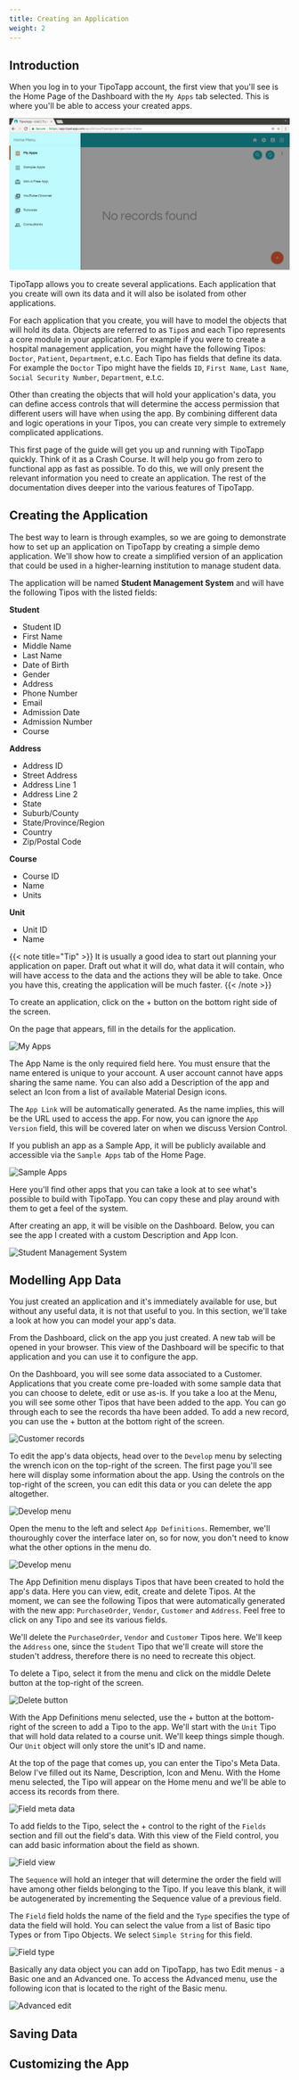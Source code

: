 ```yaml
---
title: Creating an Application
weight: 2
---
```


## Introduction
When you log in to your TipoTapp account, the first view that you'll see is the Home Page of the Dashboard with the `My Apps` tab selected. This is where you'll be able to access your created apps.

![My Apps](../../../assets/images/creating_an_application/creating_an_application_01.png)

TipoTapp allows you to create several applications. Each application that you create will own its data and it will also be isolated from other applications.

For each application that you create, you will have to model the objects that will hold its data. Objects are referred to as `Tipo`s and each Tipo represents a core module in your application. For example if you were to create a hospital management application, you might have the following Tipos: `Doctor`, `Patient`, `Department`, e.t.c. Each Tipo has fields that define its data. For example the `Doctor` Tipo might have the fields `ID`, `First Name`, `Last Name`, `Social Security Number`, `Department`, e.t.c.

Other than creating the objects that will hold your application's data, you can define access controls that will determine the access permission that different users will have when using the app. By combining different data and logic operations in your Tipos, you can create very simple to extremely complicated applications.

This first page of the guide will get you up and running with TipoTapp quickly. Think of it as a Crash Course. It will help you go from zero to functional app as fast as possible. To do this, we will only present the relevant information you need to create an application. The rest of the documentation dives deeper into the various features of TipoTapp.

## Creating the Application
The best way to learn is through examples, so we are going to demonstrate how to set up an application on TipoTapp by creating a simple demo application. We'll show how to create a simplified version of an application that could be used in a higher-learning institution to manage student data.

The application will be named **Student Management System** and will have the following Tipos with the listed fields:

**Student**

 - Student ID
 - First Name
 - Middle Name
 - Last Name
 - Date of Birth
 - Gender
 - Address
 - Phone Number
 - Email
 - Admission Date
 - Admission Number
 - Course
 
**Address**

 - Address ID
 - Street Address
 - Address Line 1
 - Address Line 2
 - State
 - Suburb/County
 - State/Province/Region
 - Country
 - Zip/Postal Code
 
**Course**

 - Course ID
 - Name
 - Units
 
**Unit**

 - Unit ID
 - Name

{{< note title="Tip" >}}
It is usually a good idea to start out planning your application on paper. Draft out what it will do, what data it will contain, who will have access to the data and the actions they will be able to take. Once you have this, creating the application will be much faster.
{{< /note >}}

To create an application, click on the + button on the bottom right side of the screen.

On the page that appears, fill in the details for the application.

![My Apps](/images/creating_an_application_02.png)

The App Name is the only required field here. You must ensure that the name entered is unique to your account. A user account cannot have apps sharing the same name. You can also add a Description of the app and select an Icon from a list of available Material Design icons.

The `App Link` will be automatically generated. As the name implies, this will be the URL used to access the app. For now, you can ignore the `App Version` field, this will be covered later on when we discuss Version Control.

If you publish an app as a Sample App, it will be publicly available and accessible via the `Sample Apps` tab of the Home Page.

![Sample Apps](/images/creating_an_application_03.png)

Here you'll find other apps that you can take a look at to see what's possible to build with TipoTapp. You can copy these and play around with them to get a feel of the system.

After creating an app, it will be visible on the Dashboard. Below, you can see the app I created with a custom Description and App Icon.

![Student Management System](/images/creating_an_application_04.png)

## Modelling App Data
You just created an application and it's immediately available for use, but without any useful data, it is not that useful to you. In this section, we'll take a look at how you can model your app's data.

From the Dashboard, click on the app you just created. A new tab will be opened in your browser. This view of the Dashboard will be specific to that application and you can use it to configure the app.

On the Dashboard, you will see some data associated to a Customer. Applications that you create come pre-loaded with some sample data that you can choose to delete, edit or use as-is. If you take a loo at the Menu, you will see some other Tipos that have been added to the app. You can go through each to see the records tha have been added. To add a new record, you can use the + button at the bottom right of the screen.

![Customer records](/images/creating_an_application_05.png)

To edit the app's data objects, head over to the `Develop` menu by selecting the wrench icon on the top-right of the screen. The first page you'll see here will display some information about the app. Using the controls on the top-right of the screen, you can edit this data or you can delete the app altogether.

![Develop menu](/images/creating_an_application_06.png)

Open the menu to the left and select `App Definitions`. Remember, we'll thouroughly cover the interface later on, so for now, you don't need to know what the other options in the menu do.

![Develop menu](/images/creating_an_application_07.png)

The App Definition menu displays Tipos that have been created to hold the app's data. Here you can view, edit, create and delete Tipos. At the moment, we can see the following Tipos that were automatically generated with the new app: `PurchaseOrder`, `Vendor`, `Customer` and `Address`. Feel free to click on any Tipo and see its various fields.

We'll delete the `PurchaseOrder`, `Vendor` and `Customer` Tipos here. We'll keep the `Address` one, since the `Student` Tipo that we'll create will store the studen't address, therefore there is no need to recreate this object.

To delete a Tipo, select it from the menu and click on the middle Delete button at the top-right of the screen.

![Delete button](/images/creating_an_application_08.png)

With the App Definitions menu selected, use the + button at the bottom-right of the screen to add a Tipo to the app. We'll start with the `Unit` Tipo that will hold data related to a course unit. We'll keep things simple though. Our `Unit` object will only store the unit's ID and name.

At the top of the page that comes up, you can enter the Tipo's Meta Data. Below I've filled out its Name, Description, Icon and Menu. With the Home menu selected, the Tipo will appear on the Home menu and we'll be able to access its records from there.

![Field meta data](/images/creating_an_application_09.png)

To add fields to the Tipo, select the + control to the right of the `Fields` section and fill out the field's data. With this view of the Field control, you can add basic information about the field as shown.

![Field view](/images/creating_an_application_10.png)

The `Sequence` will hold an integer that will determine the order the field will have among other fields belonging to the Tipo. If you leave this blank, it will be autogenerated by incrementing the Sequence value of a previous field.

The `Field` field holds the name of the field and the `Type` specifies the type of data the field will hold. You can select the value from a list of Basic tipo Types or from Tipo Objects. We select `Simple String` for this field.

![Field type](/images/creating_an_application_11.png)

Basically any data object you can add on TipoTapp, has two Edit menus - a Basic one and an Advanced one. To access the Advanced menu, use the following icon that is located to the right of the Basic menu.

![Advanced edit](/images/creating_an_application_12.png)


## Saving Data

## Customizing the App